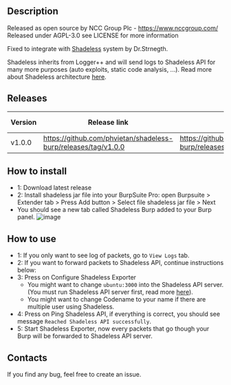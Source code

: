 Description
----

Released as open source by NCC Group Plc - https://www.nccgroup.com/  
Released under AGPL-3.0 see LICENSE for more information  

Fixed to integrate with [Shadeless](https://github.com/phvietan/shadeless) system by Dr.Strnegth.

Shadeless inherits from Logger++ and will send logs to Shadeless API for many more purposes (auto exploits, static code analysis, ...). Read more about Shadeless architecture [here](https://github.com/phvietan/shadeless).

Releases
----

| Version       | Release link |                                   Download link                                         |   Release Date  |
| ------------- |------------------------------|----------------------------------------------------------------------------------------| --------------|
| v1.0.0         |   https://github.com/phvietan/shadeless-burp/releases/tag/v1.0.0 | https://github.com/phvietan/shadeless-burp/releases/download/v1.0.0/shadeless.1.0.0.jar | 31 July 2021  |

How to install
----

- 1: Download latest release
- 2: Install shadeless jar file into your BurpSuite Pro: open Burpsuite > Extender tab > Press Add button > Select file shadeless jar file > Next
- You should see a new tab called Shadeless Burp added to your Burp panel.
![image](https://user-images.githubusercontent.com/25105395/127740267-2e56b249-46a9-4fc1-a1ac-7de95a14e588.png)

How to use
----
- 1: If you only want to see log of packets, go to `View Logs` tab.
- 2: If you want to forward packets to Shadeless API, continue instructions below:
- 3: Press on Configure Shadeless Exporter
  + You might want to change `ubuntu:3000` into the Shadeless API server. (You must run Shadeless API server first, read more [here](https://github.com/phvietan/shadeless-api)).
  + You might want to change Codename to your name if there are multiple user using Shadeless.
- 4: Press on Ping Shadeless API, if everything is correct, you should see message `Reached Shadeless API successfully`.
- 5: Start Shadeless Exporter, now every packets that go though your Burp will be forwarded to Shadeless API server.

Contacts
----
If you find any bug, feel free to create an issue.
